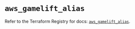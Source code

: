# `aws_gamelift_alias`

Refer to the Terraform Registry for docs: [`aws_gamelift_alias`](https://registry.terraform.io/providers/hashicorp/aws/6.6.0/docs/resources/gamelift_alias).
